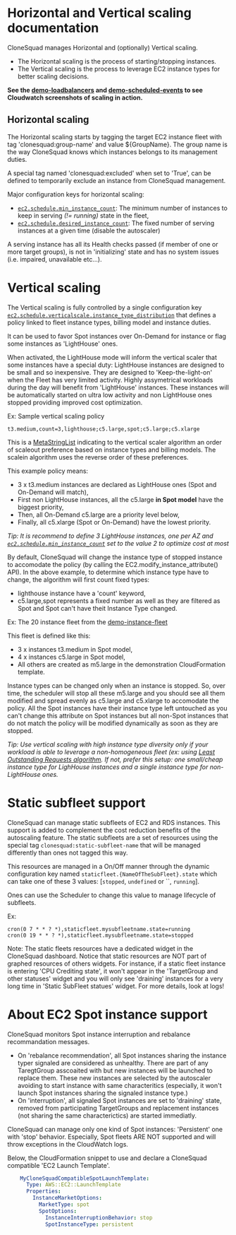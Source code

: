 

# Horizontal and Vertical scaling documentation


CloneSquad manages Horizontal and (optionally) Vertical scaling.

* The Horizontal scaling is the process of starting/stopping instances.
* The Vertical scaling is the process to leverage EC2 instance types for better scaling decisions.

**See the [demo-loadbalancers](../examples/environments/demo-loadbalancers) and [demo-scheduled-events](../examples/environments/demo-scheduled-events) to see Cloudwatch screenshots of scaling in action.**

## Horizontal scaling

The Horizontal scaling starts by tagging the target EC2 instance fleet with tag 'clonesquad:group-name' and value ${GroupName}.
The group name is the way CloneSquad knows which instances belongs to its management duties.

A special tag named 'clonesquad:excluded' when set to 'True', can be defined to temporarily exclude an instance from 
CloneSquad management.

Major configuration keys for horizontal scaling:
* [`ec2.schedule.min_instance_count`](CONFIGURATION_REFERENCE.md#ec2schedulemin_instance_count): The minimum number of instances to keep in serving *(!= running)* state in the fleet,
* [`ec2.schedule.desired_instance_count`](CONFIGURATION_REFERENCE.md#ec2scheduledesired_instance_count): The fixed number of serving instances at a given time (disable the autoscaler)

A serving instance has all its Health checks passed (if member of one or more target groups), is not in 'initializing' state and
has no system issues (i.e. impaired, unavailable etc...).

# Vertical scaling

The Vertical scaling is fully controlled by a single configuration key [`ec2.schedule.verticalscale.instance_type_distribution`](CONFIGURATION_REFERENCE.md#ec2scheduleverticalscaleinstance_type_distribution)
that defines a policy linked to fleet instance types, billing model and instance duties.

It can be used to favor Spot instances over On-Demand for instance or flag some instances as 'LightHouse' ones.

When activated, the LightHouse mode will inform the vertical scaler that some instances have a special duty: LightHouse instances
are designed to be small and so inexpensive. They are designed to 'Keep-the-light-on' when the Fleet has very limited activity. 
Highly assymetrical workloads during the day will benefit from 'LightHouse' instances. These instances will be automatically started
on ultra low activity and non LightHouse ones stopped providing improved cost optimization.

Ex: Sample vertical scaling policy

	t3.medium,count=3,lighthouse;c5.large,spot;c5.large;c5.xlarge

This is a [MetaStringList](CONFIGURATION_REFERENCE.md#MetaStringList) indicating to the vertical scaler algorithm
an order of scaleout preference based on instance types and billing models. The scalein algorithm uses the reverse order
of these preferences.

This example policy means:
* 3 x t3.medium instances are declared as LightHouse ones (Spot and On-Demand will match),
* First non LightHouse instances, all the c5.large **in Spot model** have the biggest priority,
* Then, all On-Demand c5.large are a priority level below,
* Finally, all c5.xlarge (Spot or On-Demand) have the lowest priority.

*Tip: It is recommend to define 3 LightHouse instances, one per AZ and [`ec2.schedule.min_instance_count`](CONFIGURATION_REFERENCE#ec2schedulemin_instance_count) set to the value 2 to optimize cost at most*

By default, CloneSquad will change the instance type of stopped instance to accomodate the policy (by calling the EC2.modify_instance_attribute() API).
In the above example, to determine which instance type have to change, the algorithm will first count fixed types:
* lighthouse instance have a 'count' keyword,
* c5.large,spot represents a fixed number as well as they are filtered as Spot and Spot can't have theit Instance Type changed.

Ex: The 20 instance fleet from the [demo-instance-fleet](../examples/environments/demo-instance-fleet/)

This fleet is defined like this:
* 3 x instances t3.medium in Spot model,
* 4 x instances c5.large in Spot model,
* All others are created as m5.large in the demonstration CloudFormation template.

Instance types can be changed only when an instance is stopped. So, over time, the scheduler will stop all these m5.large and 
you should see all them modified and spread evenly as c5.large and c5.xlarge to accomodate the policy.
All the Spot instances have their instance type left untouched as you can't change this attribute on Spot instances but all non-Spot instances
that do not match the policy will be modified dynamically as soon as they are stopped.

*Tip: Use vertical scaling with high instance type diversity only if your workload is able to leverage
a non-homogeneous fleet (ex: using [Least Outstanding Requests algorithm](https://docs.aws.amazon.com/elasticloadbalancing/latest/application/load-balancer-target-groups.html#modify-routing-algorithm). If not, prefer this setup: one small/cheap instance type for LighHouse instances and a single instance 
type for non-LightHouse ones.*

# Static subfleet support

CloneSquad can manage static subfleets of EC2 and RDS instances. This support is added to complement the cost reduction benefits of the autoscaling feature.
The static subfleets are a set of resources using the special tag `clonesquad:static-subfleet-name` that will be managed differently than ones
not tagged this way.

This resources are managed in a On/Off manner through the dynamic configuration key named `staticfleet.{NameOfTheSubFleet}.state` which can take one
of these 3 values: [`stopped`, `undefined` or ``, `running`].

Ones can use the Scheduler to change this value to manage lifecycle of subfleets.

Ex:

	cron(0 7 * * ? *),staticfleet.mysubfleetname.state=running
	cron(0 19 * * ? *),staticfleet.mysubfleetname.state=stopped

Note: The static fleets resources have a dedicated widget in the CloneSquad dashboard. Notice that static resources are NOT part of graphed 
resources of others widgets. For instance, if a static fleet instance is entering 'CPU Crediting state', it won't appear in the 'TargetGroup and other statuses'
widget and you will only see 'draining' instances for a very long time in 'Static SubFleet statues' widget. For more details, look at logs!

# About EC2 Spot instance support

CloneSquad monitors Spot instance interruption and rebalance recommandation messages. 
* On 'rebalance recommendation', all Spot instances sharing the instance typer signaled are considered as unhealthy. There are part of any TaregtGroup
asscoaited with but new instances will be launched to replace them. These new instances are selected by the autoscaler avoiding to start instance
with same characteritics (especially, it won't launch Spot instances sharing the signaled instance type.)
* On 'interruption', all signaled Spot instances are set to 'draining' state, removed from participating TargetGroups and replacement instances (not
sharing the same characterictics) are started immediatly. 

CloneSquad can manage only one kind of Spot instances: 'Persistent' one with 'stop' behavior. Especially, Spot fleets ARE NOT supported and
will throw exceptions in the CloudWatch logs.

Below, the CloudFormation snippet to use and declare a CloneSquad compatible 'EC2 Launch Template'.

```yaml
    MyCloneSquadCompatibleSpotLaunchTemplate:
      Type: AWS::EC2::LaunchTemplate
      Properties:
        InstanceMarketOptions:
          MarketType: spot
          SpotOptions:
            InstanceInterruptionBehavior: stop
            SpotInstanceType: persistent
```



